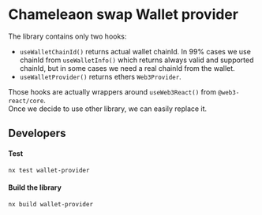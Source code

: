 # Chameleaon swap Wallet provider

The library contains only two hooks:
 - `useWalletChainId()` returns actual wallet chainId. In 99% cases we use chainId from `useWalletInfo()` which returns always valid and supported chainId, but in some cases we need a real chainId from the wallet.
 - `useWalletProvider()` returns ethers `Web3Provider`.

Those hooks are actually wrappers around `useWeb3React()` from `@web3-react/core`.  
Once we decide to use other library, we can easily replace it.  

## Developers

#### Test

```
nx test wallet-provider
```

#### Build the library

```
nx build wallet-provider
```
